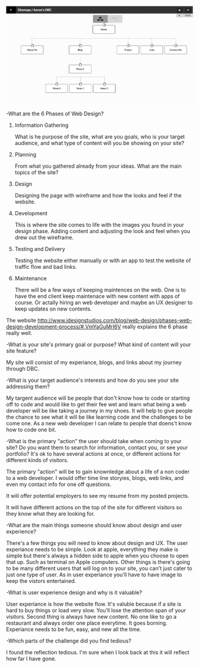 ![Site Map](/week-2/imgs/Site-Map.png)


-What are the 6 Phases of Web Design?


  1. Information Gathering

      What is he purpose of the site, what are you goals, who is your target audience, and what type of content will you be showing on your site?


  2. Planning

      From what you gathered already from your ideas.  What are the main topics of the site?


  3. Design

      Designing the page with wireframe and how the looks and feel if the website.


  4. Development


      This is where the site comes to life with the images you found in your design phase.  Adding content and adjusting the look and feel when you drew out the wireframe.


  5. Testing and Delivery

      Testing the website either manually or with an app to test the website of traffic flow and bad links.


  6. Maintenance

      There will be a few ways of keeping maintences on the web.  One is to have the end client keep maintenace with new content with apps of course.  Or actally hiring an web developer and maybe an UX designer to keep updates on new contents.


The website http://www.idesignstudios.com/blog/web-design/phases-web-design-development-process/#.VmYaGuMrI6V really explains the 6 phase really well.

-What is your site's primary goal or purpose? What kind of content will your site feature?

My site will consist of my experiance, blogs, and links about my journey through DBC.


-What is your target audience's interests and how do you see your site addressing them?

My targent audience will be people that don't know how to code or starting off to code and would like to get their fee wet and learn what being a web developer will be like taking a journey in my shoes.  It will help to give people the chance to see what it will be like learning code and the challenges to be come one.  As a new web developer I can relate to people that doens't know how to code one bit.


-What is the primary "action" the user should take when coming to your site? Do you want them to search for information, contact you, or see your portfolio? It's ok to have several actions at once, or different actions for different kinds of visitors.

The primary "action" will be to gain knownledge about a life of a non coder to a web developer.  I would offer time line storyies, blogs, web links, and even my contact info for one off questions.

It will offer potential employers to see my resume from my posted projects.

It will have different actions on the top of the site for different visitors so they know what they are looking for.



-What are the main things someone should know about design and user experience?


There's a few things you will need to know about design and UX.  The user experiance needs to be simple.  Look at apple, everything they make is simple but there's always a hidden side to apple when you choose to open that up.  Such as terminal on Apple computers.  Other things is there's going to be many different users that will log on to your site, you can't just cater to just one type of user.  As in user experiance you'll have to have image to keep the vistors entertained.


-What is user experience design and why is it valuable?

User experiance is how the website flow.  It's valuble because if a site is hard to buy things or load very slow.  You'll lose the attention span of your visitors.  Second thing is always have new content.  No one like to go a restaurant and always order one place everytime.  It goes borning.  Experiance needs to be fun, easy, and new all the time.


-Which parts of the challenge did you find tedious?

I found the reflection tedious.  I'm sure when I look back at this it will reflect how far I have gone.


